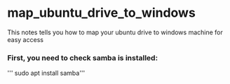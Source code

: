 # map_ubuntu_drive_to_windows
This notes tells you how to map your ubuntu drive to windows machine for easy access

### First, you need to check samba is installed:
''' sudo apt install samba'''
